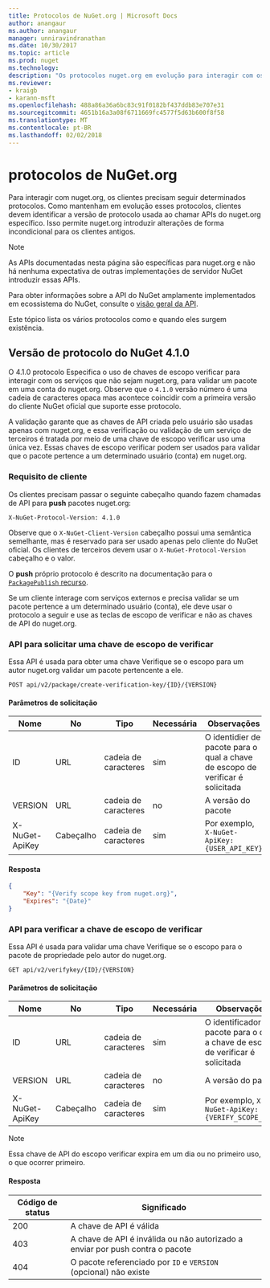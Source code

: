 ```yaml
---
title: Protocolos de NuGet.org | Microsoft Docs
author: anangaur
ms.author: anangaur
manager: unniravindranathan
ms.date: 10/30/2017
ms.topic: article
ms.prod: nuget
ms.technology: 
description: "Os protocolos nuget.org em evolução para interagir com os clientes do NuGet."
ms.reviewer:
- kraigb
- karann-msft
ms.openlocfilehash: 488a86a36a6bc83c91f0182bf437ddb83e707e31
ms.sourcegitcommit: 4651b16a3a08f6711669fc4577f5d63b600f8f58
ms.translationtype: MT
ms.contentlocale: pt-BR
ms.lasthandoff: 02/02/2018
---
```

# <a name="nugetorg-protocols"></a>protocolos de NuGet.org

Para interagir com nuget.org, os clientes precisam seguir determinados protocolos. Como mantenham em evolução esses protocolos, clientes devem identificar a versão de protocolo usada ao chamar APIs do nuget.org específico. Isso permite nuget.org introduzir alterações de forma incondicional para os clientes antigos.

> [!Note]
> As APIs documentadas nesta página são específicas para nuget.org e não há nenhuma expectativa de outras implementações de servidor NuGet introduzir essas APIs. 

Para obter informações sobre a API do NuGet amplamente implementados em ecossistema do NuGet, consulte o [visão geral da API](overview.md).

Este tópico lista os vários protocolos como e quando eles surgem existência.

## <a name="nuget-protocol-version-410"></a>Versão de protocolo do NuGet 4.1.0

O 4.1.0 protocolo Especifica o uso de chaves de escopo verificar para interagir com os serviços que não sejam nuget.org, para validar um pacote em uma conta do nuget.org. Observe que o `4.1.0` versão número é uma cadeia de caracteres opaca mas acontece coincidir com a primeira versão do cliente NuGet oficial que suporte esse protocolo.

A validação garante que as chaves de API criada pelo usuário são usadas apenas com nuget.org, e essa verificação ou validação de um serviço de terceiros é tratada por meio de uma chave de escopo verificar uso uma única vez. Essas chaves de escopo verificar podem ser usados para validar que o pacote pertence a um determinado usuário (conta) em nuget.org.

### <a name="client-requirement"></a>Requisito de cliente

Os clientes precisam passar o seguinte cabeçalho quando fazem chamadas de API para **push** pacotes nuget.org:

    X-NuGet-Protocol-Version: 4.1.0

Observe que o `X-NuGet-Client-Version` cabeçalho possui uma semântica semelhante, mas é reservado para ser usado apenas pelo cliente do NuGet oficial. Os clientes de terceiros devem usar o `X-NuGet-Protocol-Version` cabeçalho e o valor.

O **push** próprio protocolo é descrito na documentação para o [ `PackagePublish` recurso](package-publish-resource.md).

Se um cliente interage com serviços externos e precisa validar se um pacote pertence a um determinado usuário (conta), ele deve usar o protocolo a seguir e use as teclas de escopo de verificar e não as chaves de API do nuget.org.

### <a name="api-to-request-a-verify-scope-key"></a>API para solicitar uma chave de escopo de verificar

Essa API é usada para obter uma chave Verifique se o escopo para um autor nuget.org validar um pacote pertencente a ele.

    POST api/v2/package/create-verification-key/{ID}/{VERSION}

#### <a name="request-parameters"></a>Parâmetros de solicitação

Nome           | No     | Tipo   | Necessária | Observações
-------------- | ------ | ------ | -------- | -----
ID             | URL    | cadeia de caracteres | sim      | O identidier de pacote para o qual a chave de escopo de verificar é solicitada
VERSION        | URL    | cadeia de caracteres | no       | A versão do pacote
X-NuGet-ApiKey | Cabeçalho | cadeia de caracteres | sim      | Por exemplo, `X-NuGet-ApiKey: {USER_API_KEY}`

#### <a name="response"></a>Resposta

```json
{
    "Key": "{Verify scope key from nuget.org}",
    "Expires": "{Date}"
}
```

### <a name="api-to-verify-the-verify-scope-key"></a>API para verificar a chave de escopo de verificar

Essa API é usada para validar uma chave Verifique se o escopo para o pacote de propriedade pelo autor do nuget.org.

    GET api/v2/verifykey/{ID}/{VERSION}

#### <a name="request-parameters"></a>Parâmetros de solicitação

Nome           | No     | Tipo   | Necessária | Observações
-------------  | ------ | ------ | -------- | -----
ID             | URL    | cadeia de caracteres | sim      | O identificador de pacote para o qual a chave de escopo de verificar é solicitada
VERSION        | URL    | cadeia de caracteres | no       | A versão do pacote
X-NuGet-ApiKey | Cabeçalho | cadeia de caracteres | sim      | Por exemplo, `X-NuGet-ApiKey: {VERIFY_SCOPE_KEY}`

> [!Note]
> Essa chave de API do escopo verificar expira em um dia ou no primeiro uso, o que ocorrer primeiro.

#### <a name="response"></a>Resposta

Código de status | Significado
----------- | -------
200         | A chave de API é válida
403         | A chave de API é inválida ou não autorizado a enviar por push contra o pacote
404         | O pacote referenciado por `ID` e `VERSION` (opcional) não existe
